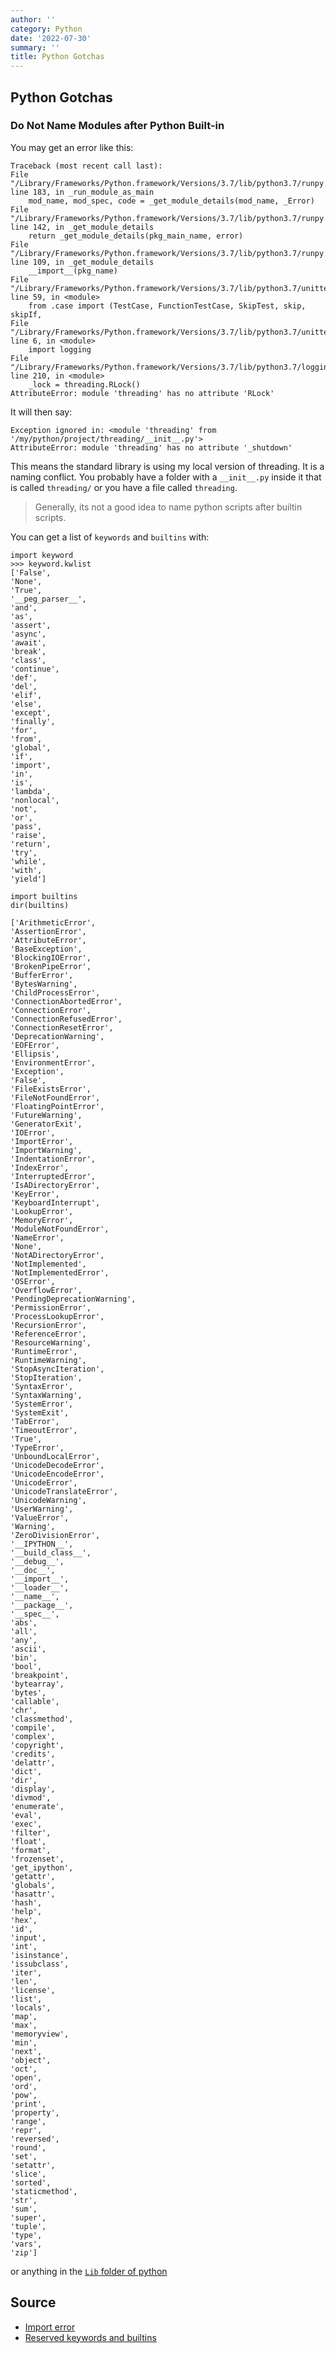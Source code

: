 ```yaml
---
author: ''
category: Python
date: '2022-07-30'
summary: ''
title: Python Gotchas
---
```


## Python Gotchas

### Do Not Name Modules after Python Built-in

You may get an error like this:

    Traceback (most recent call last):
    File "/Library/Frameworks/Python.framework/Versions/3.7/lib/python3.7/runpy.py", line 183, in _run_module_as_main
        mod_name, mod_spec, code = _get_module_details(mod_name, _Error)
    File "/Library/Frameworks/Python.framework/Versions/3.7/lib/python3.7/runpy.py", line 142, in _get_module_details
        return _get_module_details(pkg_main_name, error)
    File "/Library/Frameworks/Python.framework/Versions/3.7/lib/python3.7/runpy.py", line 109, in _get_module_details
        __import__(pkg_name)
    File "/Library/Frameworks/Python.framework/Versions/3.7/lib/python3.7/unittest/__init__.py", line 59, in <module>
        from .case import (TestCase, FunctionTestCase, SkipTest, skip, skipIf,
    File "/Library/Frameworks/Python.framework/Versions/3.7/lib/python3.7/unittest/case.py", line 6, in <module>
        import logging
    File "/Library/Frameworks/Python.framework/Versions/3.7/lib/python3.7/logging/__init__.py", line 210, in <module>
        _lock = threading.RLock()
    AttributeError: module 'threading' has no attribute 'RLock'

It will then say:

    Exception ignored in: <module 'threading' from '/my/python/project/threading/__init__.py'>
    AttributeError: module 'threading' has no attribute '_shutdown'

This means the standard library is using my local version of threading.
It is a naming conflict.
You probably have a folder with a `__init__.py` inside it that is called `threading/` or you have a file called `threading`.

> Generally, its not a good idea to name python scripts after builtin scripts.

You can get a list of `keywords` and `builtins` with:

    import keyword
    >>> keyword.kwlist
    ['False',
    'None',
    'True',
    '__peg_parser__',
    'and',
    'as',
    'assert',
    'async',
    'await',
    'break',
    'class',
    'continue',
    'def',
    'del',
    'elif',
    'else',
    'except',
    'finally',
    'for',
    'from',
    'global',
    'if',
    'import',
    'in',
    'is',
    'lambda',
    'nonlocal',
    'not',
    'or',
    'pass',
    'raise',
    'return',
    'try',
    'while',
    'with',
    'yield']

    import builtins
    dir(builtins)

    ['ArithmeticError',
    'AssertionError',
    'AttributeError',
    'BaseException',
    'BlockingIOError',
    'BrokenPipeError',
    'BufferError',
    'BytesWarning',
    'ChildProcessError',
    'ConnectionAbortedError',
    'ConnectionError',
    'ConnectionRefusedError',
    'ConnectionResetError',
    'DeprecationWarning',
    'EOFError',
    'Ellipsis',
    'EnvironmentError',
    'Exception',
    'False',
    'FileExistsError',
    'FileNotFoundError',
    'FloatingPointError',
    'FutureWarning',
    'GeneratorExit',
    'IOError',
    'ImportError',
    'ImportWarning',
    'IndentationError',
    'IndexError',
    'InterruptedError',
    'IsADirectoryError',
    'KeyError',
    'KeyboardInterrupt',
    'LookupError',
    'MemoryError',
    'ModuleNotFoundError',
    'NameError',
    'None',
    'NotADirectoryError',
    'NotImplemented',
    'NotImplementedError',
    'OSError',
    'OverflowError',
    'PendingDeprecationWarning',
    'PermissionError',
    'ProcessLookupError',
    'RecursionError',
    'ReferenceError',
    'ResourceWarning',
    'RuntimeError',
    'RuntimeWarning',
    'StopAsyncIteration',
    'StopIteration',
    'SyntaxError',
    'SyntaxWarning',
    'SystemError',
    'SystemExit',
    'TabError',
    'TimeoutError',
    'True',
    'TypeError',
    'UnboundLocalError',
    'UnicodeDecodeError',
    'UnicodeEncodeError',
    'UnicodeError',
    'UnicodeTranslateError',
    'UnicodeWarning',
    'UserWarning',
    'ValueError',
    'Warning',
    'ZeroDivisionError',
    '__IPYTHON__',
    '__build_class__',
    '__debug__',
    '__doc__',
    '__import__',
    '__loader__',
    '__name__',
    '__package__',
    '__spec__',
    'abs',
    'all',
    'any',
    'ascii',
    'bin',
    'bool',
    'breakpoint',
    'bytearray',
    'bytes',
    'callable',
    'chr',
    'classmethod',
    'compile',
    'complex',
    'copyright',
    'credits',
    'delattr',
    'dict',
    'dir',
    'display',
    'divmod',
    'enumerate',
    'eval',
    'exec',
    'filter',
    'float',
    'format',
    'frozenset',
    'get_ipython',
    'getattr',
    'globals',
    'hasattr',
    'hash',
    'help',
    'hex',
    'id',
    'input',
    'int',
    'isinstance',
    'issubclass',
    'iter',
    'len',
    'license',
    'list',
    'locals',
    'map',
    'max',
    'memoryview',
    'min',
    'next',
    'object',
    'oct',
    'open',
    'ord',
    'pow',
    'print',
    'property',
    'range',
    'repr',
    'reversed',
    'round',
    'set',
    'setattr',
    'slice',
    'sorted',
    'staticmethod',
    'str',
    'sum',
    'super',
    'tuple',
    'type',
    'vars',
    'zip']

or anything in the [`Lib` folder of python](https://github.com/python/cpython/tree/3.10/Lib)

## Source

* [Import error](https://stackoverflow.com/questions/18192967/why-am-i-getting-an-import-error-upon-importing-multiprocessing)
* [Reserved keywords and builtins](https://stackoverflow.com/questions/22864221/is-the-list-of-python-reserved-words-and-builtins-available-in-a-library)
